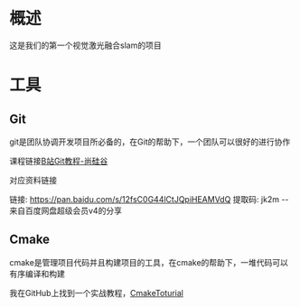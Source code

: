 # 概述

这是我们的第一个视觉激光融合slam的项目

# 工具

## Git

git是团队协调开发项目所必备的，在Git的帮助下，一个团队可以很好的进行协作

课程链接[B站Git教程-尚硅谷](https://www.bilibili.com/video/BV1vy4y1s7k6/?spm_id_from=333.337.search-card.all.click&vd_source=eea47a16439992e41b232bc5d5684e27)

对应资料链接

链接: https://pan.baidu.com/s/12fsC0G44lCtJQpiHEAMVdQ 提取码: jk2m
--来自百度网盘超级会员v4的分享

## Cmake

cmake是管理项目代码并且构建项目的工具，在cmake的帮助下，一堆代码可以有序编译和构建

我在GitHub上找到一个实战教程，[CmakeToturial ](https://github.com/BrightXiaoHan/CMakeTutorial)
